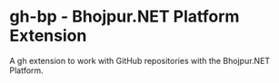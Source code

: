 # gh-bp - Bhojpur.NET Platform Extension
A gh extension to work with GitHub repositories with the Bhojpur.NET Platform.
